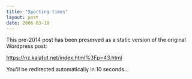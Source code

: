 ```yaml
---
title: "Sporting times"
layout: post
date: 2006-03-18
---
```


This pre-2014 post has been preserved as a static version of the original Wordpress post:

https://nz.kalafut.net/index.html%3Fp=43.html

You'll be redirected automatically in 10 seconds...

<head>
  <meta http-equiv="refresh" content="10;url=https://nz.kalafut.net/index.html%3Fp=43.html">
</head>

